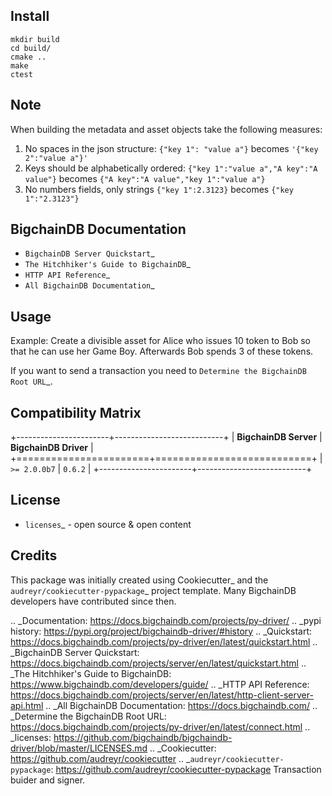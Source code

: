 
Install
----------
```
mkdir build
cd build/
cmake ..
make
ctest
```
## Note
When building the metadata and asset objects take the following measures:
1. No spaces in the json structure: ```{"key 1": "value a"}``` becomes ```'{"key 2":"value a"}'```
2. Keys should be alphabetically ordered: ```{"key 1":"value a","A key":"A value"}``` becomes ```{"A key":"A value","key 1":"value a"}```
3. No numbers fields, only strings ```{"key 1":2.3123}``` becomes ```{"key 1":"2.3123"}```


BigchainDB Documentation
------------------------------------
* `BigchainDB Server Quickstart`_
* `The Hitchhiker's Guide to BigchainDB`_
* `HTTP API Reference`_
* `All BigchainDB Documentation`_

Usage
----------
Example: Create a divisible asset for Alice who issues 10 token to Bob so that he can use her Game Boy.
Afterwards Bob spends 3 of these tokens.

If you want to send a transaction you need to `Determine the BigchainDB Root URL`_.


Compatibility Matrix
--------------------

+-----------------------+---------------------------+
| **BigchainDB Server** | **BigchainDB Driver**     |
+=======================+===========================+
| ``>= 2.0.0b7``        | ``0.6.2``                 |
+-----------------------+---------------------------+

License
--------
* `licenses`_ - open source & open content

Credits
-------

This package was initially created using Cookiecutter_ and the `audreyr/cookiecutter-pypackage`_ project template. Many BigchainDB developers have contributed since then.

.. _Documentation: https://docs.bigchaindb.com/projects/py-driver/
.. _pypi history: https://pypi.org/project/bigchaindb-driver/#history
.. _Quickstart: https://docs.bigchaindb.com/projects/py-driver/en/latest/quickstart.html
.. _BigchainDB Server Quickstart: https://docs.bigchaindb.com/projects/server/en/latest/quickstart.html
.. _The Hitchhiker's Guide to BigchainDB: https://www.bigchaindb.com/developers/guide/
.. _HTTP API Reference: https://docs.bigchaindb.com/projects/server/en/latest/http-client-server-api.html
.. _All BigchainDB Documentation: https://docs.bigchaindb.com/
.. _Determine the BigchainDB Root URL: https://docs.bigchaindb.com/projects/py-driver/en/latest/connect.html
.. _licenses: https://github.com/bigchaindb/bigchaindb-driver/blob/master/LICENSES.md
.. _Cookiecutter: https://github.com/audreyr/cookiecutter
.. _`audreyr/cookiecutter-pypackage`: https://github.com/audreyr/cookiecutter-pypackage
Transaction buider and signer.
